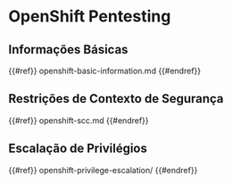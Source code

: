 # OpenShift Pentesting

## Informações Básicas

{{#ref}}
openshift-basic-information.md
{{#endref}}

## Restrições de Contexto de Segurança

{{#ref}}
openshift-scc.md
{{#endref}}

## Escalação de Privilégios

{{#ref}}
openshift-privilege-escalation/
{{#endref}}
